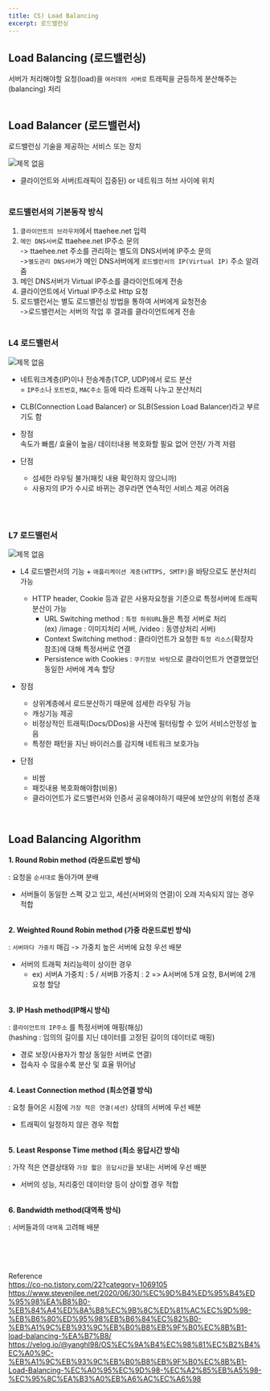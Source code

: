 ```yaml
---
title: CS) Load Balancing
excerpt: 로드밸런싱
---
```

 
## Load Balancing (로드밸런싱)
서버가 처리해야할 요청(load)을 `여러대의 서버로` 트래픽을 균등하게 분산해주는(balancing) 처리 <br/><br/>

## Load Balancer (로드밸런서)
로드밸런싱 기술을 제공하는 서비스 또는 장치  

![제목 없음](https://user-images.githubusercontent.com/103614357/184502768-9d7d24f0-74f9-4d0d-9a15-2725f9cc2526.png)  

- 클라이언트와 서버(트래픽이 집중된) or 네트워크 허브 사이에 위치 <br/><br/>

### 로드밸런서의 기본동작 방식
1. `클라이언트의 브라우저`에서 ttaehee.net 입력
2. `메인 DNS서버`로 ttaehee.net IP주소 문의  
  -> ttaehee.net 주소를 관리하는 별도의 DNS서버에 IP주소 문의  
  ->`별도관리 DNS서버`가 메인 DNS서버에게 `로드밸런서의 IP(Virtual IP)` 주소 알려줌  
3. 메인 DNS서버가 Virtual IP주소를 클라이언트에게 전송
4. 클라이언트에서 Virtual IP주소로 Http 요청
5. 로드밸런서는 별도 로드밸런싱 방법을 통하여 서버에게 요청전송  
  ->로드밸런서는 서버의 작업 후 결과를 클라이언트에게 전송 <br/><br/>


### L4 로드밸런서

![제목 없음](https://user-images.githubusercontent.com/103614357/184503020-8e17e84d-bf86-4322-96bf-0668c736826c.png)  

- 네트워크계층(IP)이나 전송계층(TCP, UDP)에서 로드 분산  
  = `IP주소`나 `포트번호`, `MAC주소` 등에 따라 트래픽 나누고 분산처리
- CLB(Connection Load Balancer) or SLB(Session Load Balancer)라고 부르기도 함 

- 장점  
  속도가 빠름/ 효율이 높음/ 데이터내용 복호화할 필요 없어 안전/ 가격 저렴
- 단점  
  - 섬세한 라우팅 불가(패킷 내용 확인하지 않으니까)
  - 사용자의 IP가 수시로 바뀌는 경우라면 연속적인 서비스 제공 어려움
 
<br/><br/>

### L7 로드밸런서  

![제목 없음](https://user-images.githubusercontent.com/103614357/184503104-5bf8f4f4-067b-4f0e-8f62-b185c9caa790.png)  

- L4 로드밸런서의 기능 + `애플리케이션 계층(HTTPS, SMTP)`을 바탕으로도 분산처리 가능
  - HTTP header, Cookie 등과 같은 사용자요청을 기준으로 특정서버에 트래픽 분산이 가능
    - URL Switching method : `특정 하위URL`들은 특정 서버로 처리   
      (ex) /image : 이미지처리 서버, /video : 동영상처리 서버)
    - Context Switching method : 클라이언트가 요청한 `특정 리소스`(확장자 참조)에 대해 특정서버로 연결
    - Persistence with Cookies : `쿠키정보 바탕`으로 클라이언트가 연결했었던 동일한 서버에 계속 할당

- 장점
  - 상위계층에서 로드분산하기 때문에 섬세한 라우팅 가능
  - 캐싱기능 제공
  - 비정상적인 트래픽(Docs/DDos)을 사전에 필터링할 수 있어 서비스안정성 높음
  - 특정한 패턴을 지닌 바이러스를 감지해 네트워크 보호가능
- 단점
  - 비쌈
  - 패킷내용 복호화해야함(비용)
  - 클라이언트가 로드밸런서와 인증서 공유해야하기 때문에 보안상의 위험성 존재

<br/>

## Load Balancing Algorithm

**1. Round Robin method (라운드로빈 방식)**  

: 요청을 `순서대로` 돌아가며 분배  

- 서버들이 동일한 스펙 갖고 있고, 세션(서버와의 연결)이 오래 지속되지 않는 경우 적합   <br/><br/>

**2. Weighted Round Robin method (가중 라운드로빈 방식)**   

: `서버마다 가중치` 매김 -> 가중치 높은 서버에 요청 우선 배분  

- 서버의 트래픽 처리능력이 상이한 경우
  - ex) 서버A 가중치 : 5 / 서버B 가중치 : 2 => A서버에 5개 요청, B서버에 2개 요청 할당 <br/><br/>

**3. IP Hash method(IP해시 방식)**  

: `클라이언트의 IP주소` 를 특정서버에 매핑(해싱)   
(hashing : 임의의 길이를 지닌 데이터를 고정된 길이의 데이터로 매핑)  

- 경로 보장(사용자가 항상 동일한 서버로 연결)
- 접속자 수 많을수록 분산 및 효율 뛰어남 <br/><br/>

**4. Least Connection method (최소연결 방식)**   

: 요청 들어온 시점에 `가장 적은 연결(세션)` 상태의 서버에 우선 배분  

- 트래픽이 일정하지 않은 경우 적합 <br/><br/>

**5. Least Response Time method (최소 응답시간 방식)**  

: 가작 적은 연결상태와 `가장 짧은 응답시간`을 보내는 서버에 우선 배분  

- 서버의 성능, 처리중인 데이터양 등이 상이할 경우 적합 <br/><br/>

**6. Bandwidth method(대역폭 방식)**  

: 서버들과의 `대역폭` 고려해 배분 <br/><br/>

<br/><br/>

Reference  
https://co-no.tistory.com/22?category=1069105  
https://www.stevenjlee.net/2020/06/30/%EC%9D%B4%ED%95%B4%ED%95%98%EA%B8%B0-%EB%84%A4%ED%8A%B8%EC%9B%8C%ED%81%AC%EC%9D%98-%EB%B6%80%ED%95%98%EB%B6%84%EC%82%B0-%EB%A1%9C%EB%93%9C%EB%B0%B8%EB%9F%B0%EC%8B%B1-load-balancing-%EA%B7%B8/  
https://velog.io/@yanghl98/OS%EC%9A%B4%EC%98%81%EC%B2%B4%EC%A0%9C-%EB%A1%9C%EB%93%9C%EB%B0%B8%EB%9F%B0%EC%8B%B1-Load-Balancing-%EC%A0%95%EC%9D%98-%EC%A2%85%EB%A5%98-%EC%95%8C%EA%B3%A0%EB%A6%AC%EC%A6%98  
<br/>
